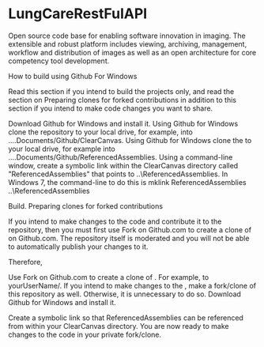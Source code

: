 # LungCareRestFulAPI

Open source code base for enabling software innovation in imaging. The extensible and robust platform includes viewing, archiving, management, workflow and distribution of images as well as an open architecture for core competency tool development.

How to build using Github For Windows

Read this section if you intend to build the  projects only, and read the section on Preparing clones for forked contributions in addition to this section if you intend to make code changes you want to share.

Download Github for Windows and install it.
Using Github for Windows clone the  repository to your local drive, for example, into ....Documents/Github/ClearCanvas.
Using Github for Windows clone the  to your local drive, for example into ....Documents/Github/ReferencedAssemblies.
Using a command-line window, create a symbolic link within the ClearCanvas directory called "ReferencedAssemblies" that points to ..\ReferencedAssemblies. In Windows 7, the command-line to do this is mklink ReferencedAssemblies ..\ReferencedAssemblies

Build.
Preparing clones for forked contributions

If you intend to make changes to the code and contribute it to the  repository, then you must first use Fork on Github.com to create a clone of  on Github.com. The  repository itself is moderated and you will not be able to automatically publish your changes to it.

Therefore,

Use Fork on Github.com to create a clone of . For example, to yourUserName/.
If you intend to make changes to the , make a fork/clone of this repository as well. Otherwise, it is unnecessary to do so.
Download Github for Windows and install it.

Create a symbolic link so that ReferencedAssemblies can be referenced from within your ClearCanvas directory.
You are now ready to make changes to the code in your private fork/clone.
